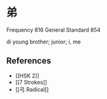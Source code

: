 # 弟
Frequency 816
General Standard 854

dì
young brother; junior; i, me

## References
- [[HSK 2]]
- [[7 Strokes]]
- [[弓 Radical]]